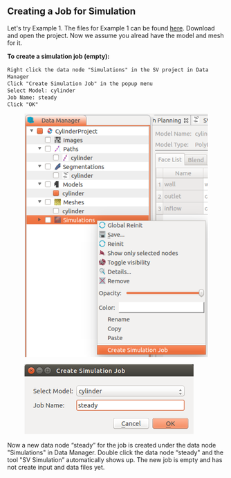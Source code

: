 ## Creating a Job for Simulation ###

Let's try Example 1. The files for Example 1 can be found [here](documentation/flowsolver/files/example.zip). Download and open the project. Now we assume you alread have the model and mesh for it.
 
**To create a simulation job (empty):**

	Right click the data node "Simulations" in the SV project in Data Manager
	Click "Create Simulation Job" in the popup menu
	Select Model: cylinder
	Job Name: steady
	Click "OK"

<figure>
  <img class="svImg svImgSm"  src="documentation/flowsolver/imgs/createemptyjob.png"> 
  <figcaption class="svCaption" ></figcaption>
</figure>

<figure>
  <img class="svImg svImgSm"  src="documentation/flowsolver/imgs/createjobdialog.png"> 
  <figcaption class="svCaption" ></figcaption>
</figure>

Now a new data node “steady” for the job is created under the data node "Simulations" in Data Manager. Double click the data node “steady" and the tool "SV Simulation” automatically shows up. The new job is empty and has not create input and data files yet. 

